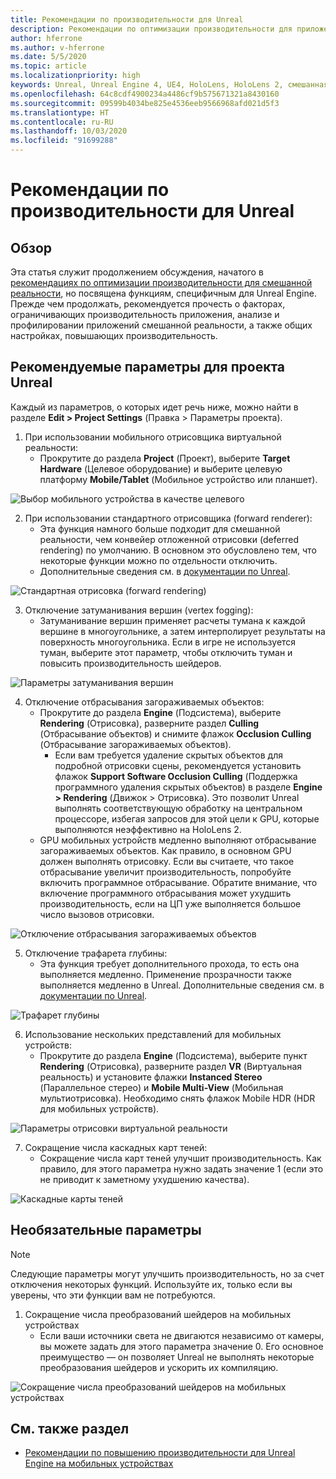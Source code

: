 ```yaml
---
title: Рекомендации по производительности для Unreal
description: Рекомендации по оптимизации производительности для приложений смешанной реальности в Unreal
author: hferrone
ms.author: v-hferrone
ms.date: 5/5/2020
ms.topic: article
ms.localizationpriority: high
keywords: Unreal, Unreal Engine 4, UE4, HoloLens, HoloLens 2, смешанная реальность, производительность, оптимизация, параметры, документация
ms.openlocfilehash: 64c8cdf4900234a4486cf9b575671321a8430160
ms.sourcegitcommit: 09599b4034be825e4536eeb9566968afd021d5f3
ms.translationtype: HT
ms.contentlocale: ru-RU
ms.lasthandoff: 10/03/2020
ms.locfileid: "91699288"
---
```

# <a name="performance-recommendations-for-unreal"></a>Рекомендации по производительности для Unreal

## <a name="overview"></a>Обзор

Эта статья служит продолжением обсуждения, начатого в [рекомендациях по оптимизации производительности для смешанной реальности](../platform-capabilities-and-apis/understanding-performance-for-mixed-reality.md), но посвящена функциям, специфичным для Unreal Engine. Прежде чем продолжать, рекомендуется прочесть о факторах, ограничивающих производительность приложения, анализе и профилировании приложений смешанной реальности, а также общих настройках, повышающих производительность.

## <a name="recommended-unreal-project-settings"></a>Рекомендуемые параметры для проекта Unreal
Каждый из параметров, о которых идет речь ниже, можно найти в разделе **Edit > Project Settings** (Правка > Параметры проекта).

1. При использовании мобильного отрисовщика виртуальной реальности:
    * Прокрутите до раздела **Project** (Проект), выберите **Target Hardware** (Целевое оборудование) и выберите целевую платформу **Mobile/Tablet** (Мобильное устройство или планшет).

![Выбор мобильного устройства в качестве целевого](images/unreal/performance-recommendations-img-01.png)

2. При использовании стандартного отрисовщика (forward renderer): 
    * Эта функция намного больше подходит для смешанной реальности, чем конвейер отложенной отрисовки (deferred rendering) по умолчанию. В основном это обусловлено тем, что некоторые функции можно по отдельности отключить. 
    * Дополнительные сведения см. в [документации по Unreal](https://docs.unrealengine.com/Platforms/VR/DevelopVR/VRPerformance/index.html).

![Стандартная отрисовка (forward rendering)](images/unreal/performance-recommendations-img-04.png)

3. Отключение затуманивания вершин (vertex fogging): 
    * Затуманивание вершин применяет расчеты тумана к каждой вершине в многоугольнике, а затем интерполирует результаты на поверхность многоугольника. Если в игре не используется туман, выберите этот параметр, чтобы отключить туман и повысить производительность шейдеров.

![Параметры затуманивания вершин](images/unreal/performance-recommendations-img-05.png)

4. Отключение отбрасывания загораживаемых объектов:
    * Прокрутите до раздела **Engine** (Подсистема), выберите **Rendering** (Отрисовка), разверните раздел **Culling** (Отбрасывание объектов) и снимите флажок **Occlusion Culling** (Отбрасывание загораживаемых объектов).
        + Если вам требуется удаление скрытых объектов для подробной отрисовки сцены, рекомендуется установить флажок **Support Software Occlusion Culling** (Поддержка программного удаления скрытых объектов) в разделе **Engine > Rendering** (Движок > Отрисовка). Это позволит Unreal выполнять соответствующую обработку на центральном процессоре, избегая запросов для этой цели к GPU, которые выполняются неэффективно на HoloLens 2.
    * GPU мобильных устройств медленно выполняют отбрасывание загораживаемых объектов. Как правило, в основном GPU должен выполнять отрисовку. Если вы считаете, что такое отбрасывание увеличит производительность, попробуйте включить программное отбрасывание. Обратите внимание, что включение программного отбрасывания может ухудшить производительность, если на ЦП уже выполняется большое число вызовов отрисовки.

![Отключение отбрасывания загораживаемых объектов](images/unreal/performance-recommendations-img-02.png)

    
5. Отключение трафарета глубины:
    * Эта функция требует дополнительного прохода, то есть она выполняется медленно. Применение прозрачности также выполняется медленно в Unreal. Дополнительные сведения см. в [документации по Unreal](https://docs.unrealengine.com/Engine/Performance/Guidelines/index.html).

![Трафарет глубины](images/unreal/performance-recommendations-img-06.png)

6. Использование нескольких представлений для мобильных устройств:
    * Прокрутите до раздела **Engine** (Подсистема), выберите пункт **Rendering** (Отрисовка), разверните раздел **VR** (Виртуальная реальность) и установите флажки **Instanced Stereo** (Параллельное стерео) и **Mobile Multi-View** (Мобильная мультиотрисовка). Необходимо снять флажок Mobile HDR (HDR для мобильных устройств).

![Параметры отрисовки виртуальной реальности](images/unreal/performance-recommendations-img-03.png)

7. Сокращение числа каскадных карт теней: 
    * Сокращение числа карт теней улучшит производительность. Как правило, для этого параметра нужно задать значение 1 (если это не приводит к заметному ухудшению качества). 

![Каскадные карты теней](images/unreal/performance-recommendations-img-07.png)

## <a name="optional-settings"></a>Необязательные параметры

> [!NOTE]
> Следующие параметры могут улучшить производительность, но за счет отключения некоторых функций. Используйте их, только если вы уверены, что эти функции вам не потребуются.

1. Сокращение числа преобразований шейдеров на мобильных устройствах
    * Если ваши источники света не двигаются независимо от камеры, вы можете задать для этого параметра значение 0. Его основное преимущество — он позволяет Unreal не выполнять некоторые преобразования шейдеров и ускорить их компиляцию.

![Сокращение числа преобразований шейдеров на мобильных устройствах](images/unreal/performance-recommendations-img-08.png)

## <a name="see-also"></a>См. также раздел
* [Рекомендации по повышению производительности для Unreal Engine на мобильных устройствах]( https://docs.unrealengine.com/Platforms/Mobile/Performance/index.html)